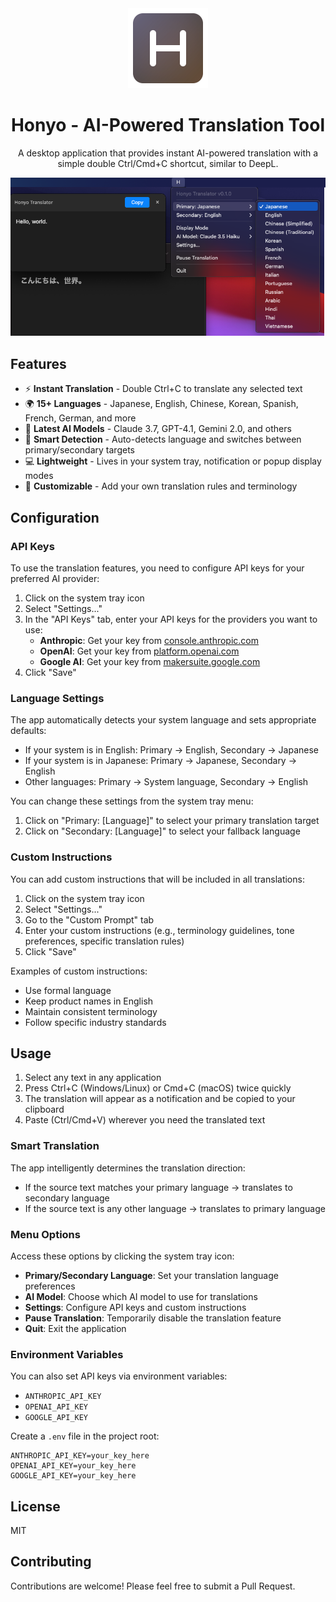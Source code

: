 <div align="center">
  <img src="assets/icon.svg" width="128" height="128" alt="Honyo Icon">

  # Honyo - AI-Powered Translation Tool

  A desktop application that provides instant AI-powered translation with a simple double Ctrl/Cmd+C shortcut, similar to DeepL.

  ![Honyo screenshot](assets/screenshot.png)
</div>


## Features

- ⚡ **Instant Translation** - Double Ctrl+C to translate any selected text
- 🌍 **15+ Languages** - Japanese, English, Chinese, Korean, Spanish, French, German, and more
- 🤖 **Latest AI Models** - Claude 3.7, GPT-4.1, Gemini 2.0, and others
- 🔄 **Smart Detection** - Auto-detects language and switches between primary/secondary targets
- 💻 **Lightweight** - Lives in your system tray, notification or popup display modes
- 📝 **Customizable** - Add your own translation rules and terminology

## Configuration

### API Keys

To use the translation features, you need to configure API keys for your preferred AI provider:

1. Click on the system tray icon
2. Select "Settings..."
3. In the "API Keys" tab, enter your API keys for the providers you want to use:
   - **Anthropic**: Get your key from [console.anthropic.com](https://console.anthropic.com/)
   - **OpenAI**: Get your key from [platform.openai.com](https://platform.openai.com/api-keys)
   - **Google AI**: Get your key from [makersuite.google.com](https://makersuite.google.com/app/apikey)
4. Click "Save"

### Language Settings

The app automatically detects your system language and sets appropriate defaults:
- If your system is in English: Primary → English, Secondary → Japanese
- If your system is in Japanese: Primary → Japanese, Secondary → English
- Other languages: Primary → System language, Secondary → English

You can change these settings from the system tray menu:
1. Click on "Primary: [Language]" to select your primary translation target
2. Click on "Secondary: [Language]" to select your fallback language

### Custom Instructions

You can add custom instructions that will be included in all translations:

1. Click on the system tray icon
2. Select "Settings..."
3. Go to the "Custom Prompt" tab
4. Enter your custom instructions (e.g., terminology guidelines, tone preferences, specific translation rules)
5. Click "Save"

Examples of custom instructions:
- Use formal language
- Keep product names in English
- Maintain consistent terminology
- Follow specific industry standards

## Usage

1. Select any text in any application
2. Press Ctrl+C (Windows/Linux) or Cmd+C (macOS) twice quickly
3. The translation will appear as a notification and be copied to your clipboard
4. Paste (Ctrl/Cmd+V) wherever you need the translated text

### Smart Translation

The app intelligently determines the translation direction:
- If the source text matches your primary language → translates to secondary language
- If the source text is any other language → translates to primary language

### Menu Options

Access these options by clicking the system tray icon:
- **Primary/Secondary Language**: Set your translation language preferences
- **AI Model**: Choose which AI model to use for translations
- **Settings**: Configure API keys and custom instructions
- **Pause Translation**: Temporarily disable the translation feature
- **Quit**: Exit the application

### Environment Variables

You can also set API keys via environment variables:
- `ANTHROPIC_API_KEY`
- `OPENAI_API_KEY`
- `GOOGLE_API_KEY`

Create a `.env` file in the project root:
```env
ANTHROPIC_API_KEY=your_key_here
OPENAI_API_KEY=your_key_here
GOOGLE_API_KEY=your_key_here
```

## License

MIT

## Contributing

Contributions are welcome! Please feel free to submit a Pull Request.

